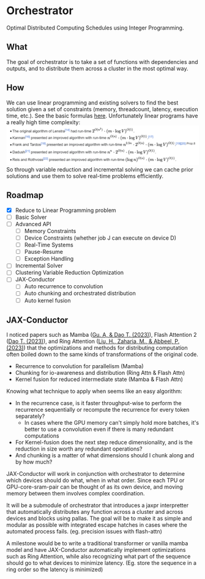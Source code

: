 # Orchestrator

Optimal Distributed Computing Schedules using Integer Programming.

## What

The goal of orchestrator is to take a set of functions with
dependencies and outputs, and to distribute them across a cluster
in the most optimal way.

## How

We can use linear programming and existing solvers to find the best
solution given a set of constraints (memory, threadcount, latency, execution time, etc.).
See the basic formulas [here](docs/Linear%20Constraints%20Formulation.pdf).
Unfortunately linear programs have a really high time
complexity: ![img.png](docs/linear_programming_solver_complexity.png)
So through variable reduction and incremental solving we can cache prior solutions
and use them to solve real-time problems efficiently.

## Roadmap
 - [X] Reduce to Linear Programming problem
 - [ ] Basic Solver
 - [ ] Advanced API
   - [ ] Memory Constraints
   - [ ] Device Constraints (whether job J can execute on device D)
   - [ ] Real-Time Systems
   - [ ] Pause-Resume
   - [ ] Exception Handling
 - [ ] Incremental Solver
 - [ ] Clustering Variable Reduction Optimization
 - [ ] JAX-Conductor
   - [ ] Auto recurrence to convolution
   - [ ] Auto chunking and orchestrated distribution
   - [ ] Auto kernel fusion

JAX-Conductor
---
I noticed papers such as
Mamba ([Gu. A, & Dao T. (2023)](https://arxiv.org/abs/2312.00752)),
Flash Attention 2 ([Dao T. (2023)](https://arxiv.org/abs/2307.08691)),
and Ring Attention ([Liu, H., Zaharia, M., & Abbeel, P. (2023)](https://arxiv.org/abs/2310.01889))
that the optimizations and methods for distributing computation often boiled down to
the same kinds of transformations of the original code.

- Recurrence to convolution for parallelism (Mamba)
- Chunking for io-awareness and distribution (Ring Attn & Flash Attn)
- Kernel fusion for reduced intermediate state (Mamba & Flash Attn)

Knowing what technique to apply when seems like an easy algorithm:

- In the recurrence case, is it faster throughput-wise to perform the recurrence sequentially
  or recompute the recurrence for every token separately?
    - In cases where the GPU memory can't simply hold more batches, it's better to use a convolution even if there is
      many redundant computations
- For Kernel-fusion does the next step reduce dimensionality, and is the reduction in size worth any redundant
  operations?
- And chunking is a matter of what dimensions should I chunk along and by how much?

JAX-Conductor will work in conjunction with orchestrator to determine which devices should do what, when in what order.
Since each TPU or GPU-core-sram-pair can be thought of as its own device, and moving memory between them involves
complex coordination.

It will be a submodule of orchestrator that introduces a jaxpr interpretter
that automatically distributes any function across a cluster and across devices
and blocks using pallas. The goal will be to make it as simple
and modular as possible with integrated escape hatches in cases where the automated
process fails. (eg. precision issues with flash-attn)

A milestone would be to write a traditional transformer or vanilla mamba model and have JAX-Conductor
automatically implement optimizations such as Ring Attention, while also recognizing what part
of the sequence should go to what devices to minimize latency. (Eg. store the sequence in a ring order so the latency is
minimized)

